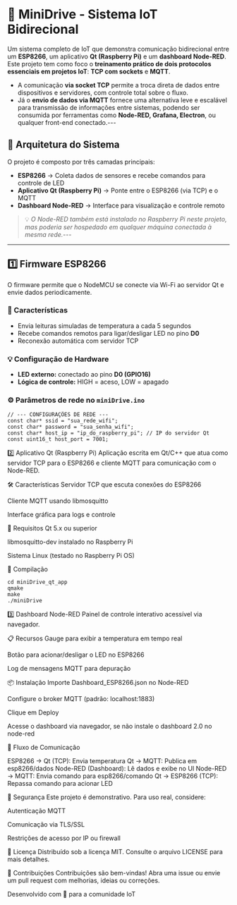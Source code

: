 # 🚀 MiniDrive - Sistema IoT Bidirecional

Um sistema completo de IoT que demonstra comunicação bidirecional entre um **ESP8266**, um aplicativo **Qt (Raspberry Pi)** e um **dashboard Node-RED**.
Este projeto tem como foco o **treinamento prático de dois protocolos essenciais em projetos IoT**: **TCP com sockets** e **MQTT**.

- A comunicação **via socket TCP** permite a troca direta de dados entre dispositivos e servidores, com controle total sobre o fluxo.
- Já o **envio de dados via MQTT** fornece uma alternativa leve e escalável para transmissão de informações entre sistemas, podendo ser consumida por ferramentas como **Node-RED, Grafana, Electron**, ou qualquer front-end conectado.---

## 🧩 Arquitetura do Sistema

O projeto é composto por três camadas principais:

- **ESP8266** → Coleta dados de sensores e recebe comandos para controle de LED
- **Aplicativo Qt (Raspberry Pi)** → Ponte entre o ESP8266 (via TCP) e o MQTT
- **Dashboard Node-RED** → Interface para visualização e controle remoto
  
> 💡 *O Node-RED também está instalado no Raspberry Pi neste projeto, mas poderia ser hospedado em qualquer máquina conectada à mesma rede.*---

---

## 1️⃣ Firmware ESP8266

O firmware permite que o NodeMCU se conecte via Wi-Fi ao servidor Qt e envie dados periodicamente.

### 🔧 Características
- Envia leituras simuladas de temperatura a cada 5 segundos
- Recebe comandos remotos para ligar/desligar LED no pino **D0**
- Reconexão automática com servidor TCP

### 💡 Configuração de Hardware
- **LED externo:** conectado ao pino **D0 (GPIO16)**
- **Lógica de controle:** HIGH = aceso, LOW = apagado

### ⚙️ Parâmetros de rede no `miniDrive.ino`

```
// --- CONFIGURAÇÕES DE REDE ---
const char* ssid = "sua_rede_wifi";
const char* password = "sua_senha_wifi";
const char* host_ip = "ip_do_raspberry_pi"; // IP do servidor Qt
const uint16_t host_port = 7001;
```
2️⃣ Aplicativo Qt (Raspberry Pi)
Aplicação escrita em Qt/C++ que atua como servidor TCP para o ESP8266 e cliente MQTT para comunicação com o Node-RED.

🛠️ Características
Servidor TCP que escuta conexões do ESP8266

Cliente MQTT usando libmosquitto

Interface gráfica para logs e controle

🐧 Requisitos
Qt 5.x ou superior

libmosquitto-dev instalado no Raspberry Pi

Sistema Linux (testado no Raspberry Pi OS)

🔨 Compilação
```
cd miniDrive_qt_app
qmake
make
./miniDrive
```
3️⃣ Dashboard Node-RED
Painel de controle interativo acessível via navegador.

📋 Recursos
Gauge para exibir a temperatura em tempo real

Botão para acionar/desligar o LED no ESP8266

Log de mensagens MQTT para depuração

📦 Instalação
Importe Dashboard_ESP8266.json no Node-RED

Configure o broker MQTT (padrão: localhost:1883)

Clique em Deploy

Acesse o dashboard via navegador, se não instale o dashboard 2.0 no node-red

🔁 Fluxo de Comunicação

ESP8266 → Qt (TCP):        Envia temperatura
Qt → MQTT:                 Publica em esp8266/dados
Node-RED (Dashboard):      Lê dados e exibe no UI
Node-RED → MQTT:           Envia comando para esp8266/comando
Qt → ESP8266 (TCP):        Repassa comando para acionar LED


🔐 Segurança
Este projeto é demonstrativo. Para uso real, considere:

Autenticação MQTT

Comunicação via TLS/SSL

Restrições de acesso por IP ou firewall

📄 Licença
Distribuído sob a licença MIT. Consulte o arquivo LICENSE para mais detalhes.

🤝 Contribuições
Contribuições são bem-vindas!
Abra uma issue ou envie um pull request com melhorias, ideias ou correções.

Desenvolvido com 💙 para a comunidade IoT
